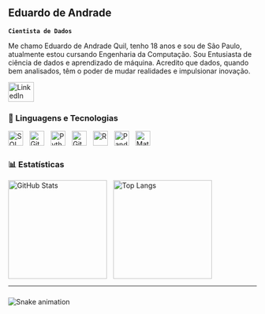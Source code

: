 ## Eduardo de Andrade
 **`Cientista de Dados`**

  Me chamo Eduardo de Andrade Quil, tenho 18 anos e sou de São Paulo, atualmente estou cursando Engenharia da Computação. Sou Entusiasta de ciência de dados e aprendizado de máquina. Acredito que dados, quando bem analisados, têm o poder de mudar realidades e impulsionar inovação.
  <div align="left">
  <a href="https://www.linkedin.com/in/eduardo-andrade-quil-19345b349/" target="_blank">
    <img 
      src="https://raw.githubusercontent.com/maurodesouza/profile-readme-generator/master/src/assets/icons/social/linkedin/default.svg" 
      width="52" 
      height="40" 
      alt="LinkedIn logo"
    />
  </a>
</div>

### 🤖 Linguagens e Tecnologias

<img 
   align="left" 
   alt="SQL" 
   title="SQL"
   width="30px" 
   style="padding-right: 10px;" 
   src="https://cdn.jsdelivr.net/gh/devicons/devicon@latest/icons/mysql/mysql-original-wordmark.svg" 
/>
<img 
   align="left" 
   alt="Git" 
   title="Git"
   width="30px" 
   style="padding-right: 10px;" 
   src="https://cdn.jsdelivr.net/gh/devicons/devicon@latest/icons/git/git-original.svg" 
/>
<img 
   align="left" 
   alt="Python" 
   title="Python"
   width="30px" 
   style="padding-right: 10px;" 
   src="https://cdn.jsdelivr.net/gh/devicons/devicon@latest/icons/python/python-original.svg" 
/>
<img 
   align="left" 
   alt="Github" 
   title="Github"
   width="30px" 
   style="padding-right: 10px;" 
   src="https://cdn.jsdelivr.net/gh/devicons/devicon@latest/icons/github/github-original-wordmark.svg"
 />
<img 
   align="left" 
   alt="R" 
   title="R"
   width="30px" 
   style="padding-right: 10px;" 
   src="https://cdn.jsdelivr.net/gh/devicons/devicon@latest/icons/r/r-plain.svg" 
/>
<img 
   align="left" 
   alt="Pandas" 
   title="Pandas"
   width="30px" 
   style="padding-right: 10px;" 
   src="https://cdn.jsdelivr.net/gh/devicons/devicon@latest/icons/pandas/pandas-original-wordmark.svg" 
/>
<img 
   align="left" 
   alt="Matplotlib" 
   title="Matplotlib"
   width="30px" 
   style="padding-right: 10px;" 
   src="https://cdn.jsdelivr.net/gh/devicons/devicon@latest/icons/matplotlib/matplotlib-original-wordmark.svg" 
/>

<br/>
<br/>

### 📊 Estatísticas

<p>
  <img 
      align="left" 
      alt="GitHub Stats" 
      height="200" 
      style="padding-right: 10px;" 
      src="https://github-readme-stats.vercel.app/api?username=eduardoandrade2&show_icons=true&theme=tokyonight&locale=pt-br"
  />

  <img 
      align="left" 
      alt="Top Langs" 
      height="200" 
      src="https://github-readme-stats.vercel.app/api/top-langs/?username=eduardoandrade2&theme=tokyonight&layout=compact&custom_title=Tecnologias&langs_count=9" 
  />
</p>
<br clear="left"/>

---

###

<img src="https://raw.githubusercontent.com/eduardoandrade2 /eduardoandrade2 /output/snake.svg" alt="Snake animation" />

###

